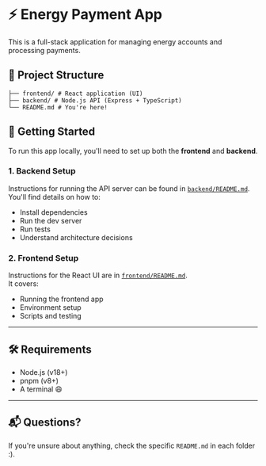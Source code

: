 # ⚡ Energy Payment App

This is a full-stack application for managing energy accounts and processing payments.

## 📂 Project Structure

```plaintext
├── frontend/ # React application (UI)
├── backend/ # Node.js API (Express + TypeScript)
└── README.md # You're here!
```


## 🚀 Getting Started

To run this app locally, you'll need to set up both the **frontend** and **backend**.

### 1. Backend Setup

Instructions for running the API server can be found in [`backend/README.md`](./backend/README.md).  
You'll find details on how to:

- Install dependencies
- Run the dev server
- Run tests
- Understand architecture decisions

### 2. Frontend Setup

Instructions for the React UI are in [`frontend/README.md`](./frontend/README.md).  
It covers:

- Running the frontend app
- Environment setup
- Scripts and testing

---

## 🛠 Requirements

- Node.js (v18+)
- pnpm (v8+)
- A terminal 😄

---

## 📬 Questions?

If you're unsure about anything, check the specific `README.md` in each folder :).

